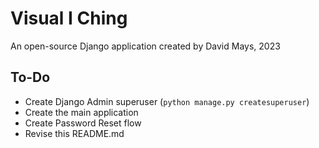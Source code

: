 # Visual I Ching

An open-source Django application created by David Mays, 2023

## To-Do

- Create Django Admin superuser (`python manage.py createsuperuser`)
- Create the main application
- Create Password Reset flow
- Revise this README.md
